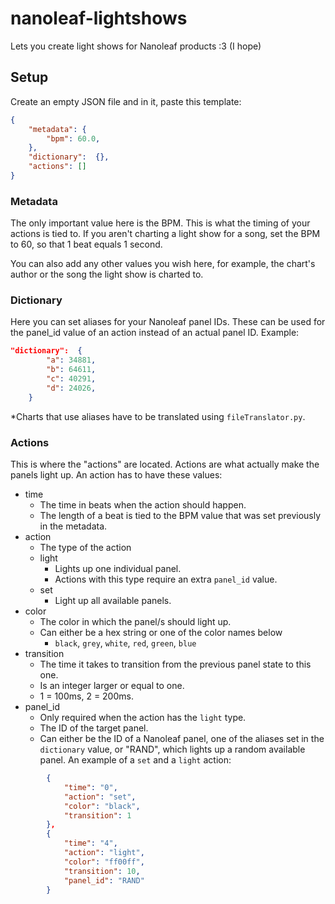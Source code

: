 # nanoleaf-lightshows
Lets you create light shows for Nanoleaf products :3 (I hope)

## Setup
Create an empty JSON file and in it, paste this template:
```json
{
    "metadata": {
        "bpm": 60.0,
    },
    "dictionary":  {},
    "actions": []
}
```
### Metadata
The only important value here is the BPM. This is what the timing of your actions is tied to. 
If you aren't charting a light show for a song, set the BPM to 60, so that 1 beat equals 1 second.

You can also add any other values you wish here, for example, the chart's author or the song the light show is charted to.
### Dictionary
Here you can set aliases for your Nanoleaf panel IDs. 
These can be used for the panel_id value of an action instead of an actual panel ID.
Example:
```json
"dictionary":  {
        "a": 34881,
        "b": 64611,
        "c": 40291,
        "d": 24026,
    }
```
*Charts that use aliases have to be translated using ``fileTranslator.py``.
### Actions
This is where the "actions" are located. Actions are what actually make the panels light up.
An action has to have these values:
- time
    - The time in beats when the action should happen.
    - The length of a beat is tied to the BPM value that was set previously in the metadata.
- action
    - The type of the action
    - light
        - Lights up one individual panel.
        - Actions with this type require an extra ``panel_id`` value.
    - set
        - Light up all available panels.
- color
    - The color in which the panel/s should light up.
    - Can either be a hex string or one of the color names below
        - ``black``, ``grey``, ``white``, ``red``, ``green``, ``blue``
- transition
    - The time it takes to transition from the previous panel state to this one.
    - Is an integer larger or equal to one.
    - 1 = 100ms, 2 = 200ms.
- panel_id
    - Only required when the action has the ``light`` type.
    - The ID of the target panel.
    - Can either be the ID of a Nanoleaf panel, one of the aliases set in the ``dictionary`` value, or "RAND", which lights up a random available panel.
An example of a ``set`` and a ``light`` action:
```json
        {
            "time": "0",
            "action": "set",
            "color": "black",
            "transition": 1
        },
        {
            "time": "4",
            "action": "light",
            "color": "ff00ff",
            "transition": 10,
            "panel_id": "RAND"
        }
```

